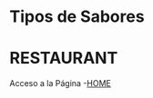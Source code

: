 # Tipos de Sabores 
# RESTAURANT

Acceso a la Página
-[HOME](https://noeliamv.github.io/SitioResto/)
